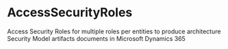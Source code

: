 # AccessSecurityRoles
Access Security Roles for multiple roles per entities to produce architecture Security Model artifacts documents in Microsoft Dynamics 365
